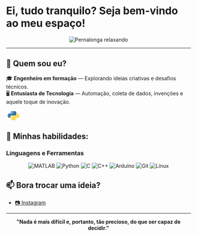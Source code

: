 # Ei, tudo tranquilo? Seja bem-vindo ao meu espaço!  

<div align="center">
  <img src="https://media2.giphy.com/media/v1.Y2lkPTc5MGI3NjExc3hlMDBsYWZ6cXV6aHRyenRmcnN1MjByMzUwdWg5a2J2bWY3NDR6ayZlcD12MV9pbnRlcm5hbF9naWZfYnlfaWQmY3Q9Zw/GNbj7i7k2XBwwFiBBu/giphy.webp" width="40%" alt="Pernalonga relaxando"/>
</div>  

---

## 🌟 Quem sou eu?  
🎓 **Engenheiro em formação** — Explorando ideias criativas e desafios técnicos.    
🖥️ **Entusiasta de Tecnologia** — Automação, coleta de dados, invenções e aquele toque de inovação.  
  
  <img align="center" alt="Rafa-Python" height="30" width="40" src="https://raw.githubusercontent.com/devicons/devicon/master/icons/python/python-original.svg">
  

## 🎯 Minhas habilidades:

### Linguagens e Ferramentas  
<div align="center">  
  <img src="https://cdn.jsdelivr.net/gh/devicons/devicon/icons/matlab/matlab-original.svg" title="MATLAB" alt="MATLAB" width="40" height="40"/>  
  <img src="https://cdn.jsdelivr.net/gh/devicons/devicon/icons/python/python-original.svg" title="Python" alt="Python" width="40" height="40"/>  
  <img src="https://cdn.jsdelivr.net/gh/devicons/devicon/icons/c/c-original.svg" title="C" alt="C" width="40" height="40"/>  
  <img src="https://cdn.jsdelivr.net/gh/devicons/devicon/icons/cplusplus/cplusplus-original.svg" title="C++" alt="C++" width="40" height="40"/>  
  <img src="https://cdn.jsdelivr.net/gh/devicons/devicon/icons/arduino/arduino-original.svg" title="Arduino" alt="Arduino" width="40" height="40"/>  
  <img src="https://cdn.jsdelivr.net/gh/devicons/devicon/icons/git/git-original.svg" title="Git" alt="Git" width="40" height="40"/>  
  <img src="https://cdn.jsdelivr.net/gh/devicons/devicon/icons/linux/linux-original.svg" title="Linux" alt="Linux" width="40" height="40"/>  
</div>  

## 📫 Bora trocar uma ideia?  

- [📷 Instagram](https://www.instagram.com/_s.a.v.i.0/)  

---

<div align="center">
  <strong>"Nada é mais difícil e, portanto, tão precioso, do que ser capaz de decidir."</strong>  
</div>
